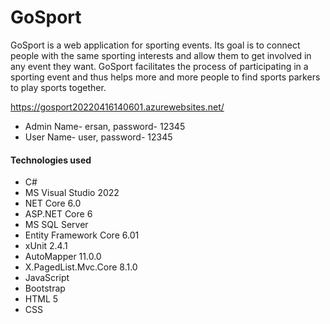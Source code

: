 # GoSport
GoSport is a web application for sporting events. Its goal is to connect people with the same sporting interests and allow them to get involved in any event they want.  GoSport facilitates the process of participating in a sporting event and thus helps more and more people to find sports parkers to play sports together.

https://gosport20220416140601.azurewebsites.net/
- Admin Name- ersan, password- 12345
- User Name- user, password- 12345

#### Technologies used
- C#
- MS Visual Studio 2022
- NET Core 6.0
- ASP.NET Core 6
- MS SQL Server
- Entity Framework Core 6.01
- xUnit 2.4.1
- AutoMapper 11.0.0
- X.PagedList.Mvc.Core 8.1.0
- JavaScript
- Bootstrap
- HTML 5
- CSS

